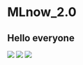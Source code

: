 # MLnow_2.0

## Hello everyone
<script src="https://gist.github.com/Prince-Shivaram/3ace2c813ca49546f3f5f20cd03a2d3e.js"></script>
<img src="https://img.shields.io/badge/Python-FFD43B?style=for-the-badge&logo=python&logoColor=darkgreen" />
<img src="https://img.shields.io/badge/TensorFlow-FF6F00?style=for-the-badge&logo=TensorFlow&logoColor=white" />
<img src="https://img.shields.io/badge/Jupyter-F37626.svg?&style=for-the-badge&logo=Jupyter&logoColor=white" />
